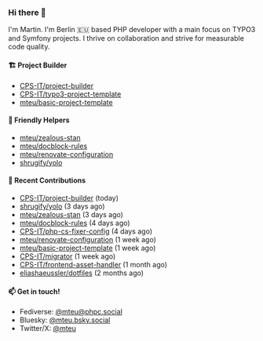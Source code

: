 ### Hi there 👋

I'm Martin. I'm Berlin 🇪🇺 based PHP developer with a main focus on TYPO3 and Symfony projects. I thrive on
collaboration and strive for measurable code quality.

#### 🏗️ Project Builder

- [CPS-IT/project-builder](https://github.com/CPS-IT/project-builder)
- [CPS-IT/typo3-project-template](https://github.com/CPS-IT/typo3-project-template)
- [mteu/basic-project-template](https://github.com/mteu/basic-project-template)

#### 🚜 Friendly Helpers

- [mteu/zealous-stan](https://github.com/mteu/zealous-stan)
- [mteu/docblock-rules](https://github.com/mteu/docblock-rules)
- [mteu/renovate-configuration](https://github.com/mteu/renovate-configuration)
- [shrugify/yolo](https://github.com/shrugify/yolo)

#### 👷 Recent Contributions


- [CPS-IT/project-builder](https://github.com/CPS-IT/project-builder) (today)
- [shrugify/yolo](https://github.com/shrugify/yolo) (3 days ago)
- [mteu/zealous-stan](https://github.com/mteu/zealous-stan) (3 days ago)
- [mteu/docblock-rules](https://github.com/mteu/docblock-rules) (4 days ago)
- [CPS-IT/php-cs-fixer-config](https://github.com/CPS-IT/php-cs-fixer-config) (4 days ago)
- [mteu/renovate-configuration](https://github.com/mteu/renovate-configuration) (1 week ago)
- [mteu/basic-project-template](https://github.com/mteu/basic-project-template) (1 week ago)
- [CPS-IT/migrator](https://github.com/CPS-IT/migrator) (1 week ago)
- [CPS-IT/frontend-asset-handler](https://github.com/CPS-IT/frontend-asset-handler) (1 month ago)
- [eliashaeussler/dotfiles](https://github.com/eliashaeussler/dotfiles) (2 months ago)

#### 📫 Get in touch!

- Fediverse: [@mteu@phpc.social](https://phpc.social/@mteu)
- Bluesky: [@mteu.bsky.social](https://bsky.app/profile/mteu.bsky.social)
- Twitter/X: [@mteu](https://x.com/mteu)
